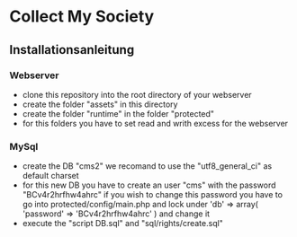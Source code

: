 # Collect My Society

## Installationsanleitung

### Webserver
- clone this repository into the root directory of your webserver
- create the folder "assets" in this directory
- create the folder "runtime" in the folder "protected"
- for this folders you have to set read and writh excess for the webserver

### MySql
- create the DB "cms2" we recomand to use the "utf8_general_ci" as default charset 
- for this new DB you have to create an user "cms" with the password "BCv4r2hrfhw4ahrc" if you wish to change this password you have to go into protected/config/main.php and lock under 'db' => array( 'password' => 'BCv4r2hrfhw4ahrc' ) and change it
- execute the "script DB.sql" and "sql/rights/create.sql"


